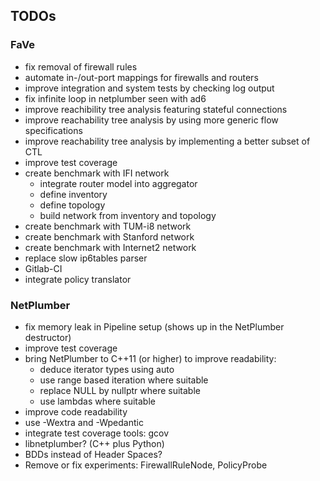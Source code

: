 ## TODOs

### FaVe

 - fix removal of firewall rules
 - automate in-/out-port mappings for firewalls and routers
 - improve integration and system tests by checking log output
 - fix infinite loop in netplumber seen with ad6
 - improve reachibility tree analysis featuring stateful connections
 - improve reachability tree analysis by using more generic flow specifications
 - improve reachability tree analysis by implementing a better subset of CTL
 - improve test coverage
 - create benchmark with IFI network
    - integrate router model into aggregator
    - define inventory
    - define topology
    - build network from inventory and topology
 - create benchmark with TUM-i8 network
 - create benchmark with Stanford network
 - create benchmark with Internet2 network
 - replace slow ip6tables parser
 - Gitlab-CI
 - integrate policy translator


### NetPlumber

 - fix memory leak in Pipeline setup (shows up in the NetPlumber destructor)
 - improve test coverage
 - bring NetPlumber to C++11 (or higher) to improve readability:
    - deduce iterator types using auto
    - use range based iteration where suitable
    - replace NULL by nullptr where suitable
    - use lambdas where suitable
 - improve code readability
 - use -Wextra and -Wpedantic
 - integrate test coverage tools: gcov
 - libnetplumber? (C++ plus Python)
 - BDDs instead of Header Spaces?
 - Remove or fix experiments: FirewallRuleNode, PolicyProbe
